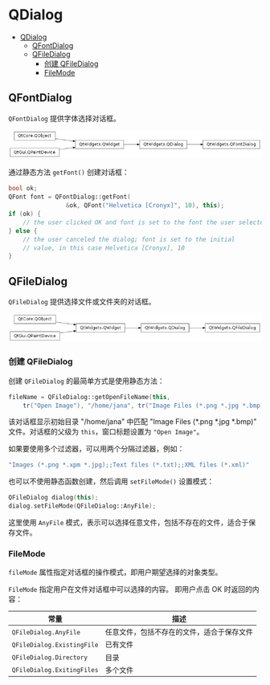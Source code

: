 # QDialog

- [QDialog](#qdialog)
  - [QFontDialog](#qfontdialog)
  - [QFileDialog](#qfiledialog)
    - [创建 QFileDialog](#创建-qfiledialog)
    - [FileMode](#filemode)

## QFontDialog

`QFontDialog` 提供字体选择对话框。

![](images/2021-03-28-10-32-11.png)

通过静态方法 `getFont()` 创建对话框：

```cpp
bool ok;
QFont font = QFontDialog::getFont(
                &ok, QFont("Helvetica [Cronyx]", 10), this);
if (ok) {
    // the user clicked OK and font is set to the font the user selected
} else {
    // the user canceled the dialog; font is set to the initial
    // value, in this case Helvetica [Cronyx], 10
}
```

## QFileDialog

`QFileDialog` 提供选择文件或文件夹的对话框。

![](images/2021-03-28-12-32-09.png)

### 创建 QFileDialog

创建 `QFileDialog` 的最简单方式是使用静态方法：

```cpp
fileName = QFileDialog::getOpenFileName(this,
    tr("Open Image"), "/home/jana", tr("Image Files (*.png *.jpg *.bmp)"));
```

该对话框显示初始目录 "/home/jana" 中匹配 "Image Files (*.png *.jpg *.bmp)" 文件。对话框的父级为 `this`，窗口标题设置为 `"Open Image"`。

如果要使用多个过滤器，可以用两个分隔过滤器，例如：

```cpp
"Images (*.png *.xpm *.jpg);;Text files (*.txt);;XML files (*.xml)"
```

也可以不使用静态函数创建，然后调用 `setFileMode()` 设置模式：

```cpp
QFileDialog dialog(this);
dialog.setFileMode(QFileDialog::AnyFile);
```

这里使用 `AnyFile` 模式，表示可以选择任意文件，包括不存在的文件，适合于保存文件。

### FileMode

`fileMode` 属性指定对话框的操作模式，即用户期望选择的对象类型。

`FileMode` 指定用户在文件对话框中可以选择的内容。 即用户点击 OK 时返回的内容：

|常量|描述|
|---|---|
|`QFileDialog.AnyFile`|任意文件，包括不存在的文件，适合于保存文件|
|`QFileDialog.ExistingFile`|已有文件|
|`QFileDialog.Directory`|目录|
|`QFileDialog.ExitingFiles`|多个文件|
